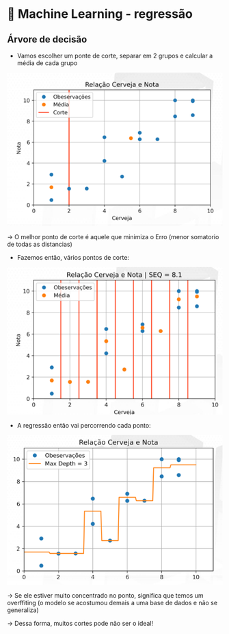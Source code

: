 # 🤖 Machine Learning - regressão
## Árvore de decisão
- Vamos escolher um ponte de corte, separar em 2 grupos e calcular a média de cada grupo

![Arvoredecisao](imagens/image-12.png)

-> O melhor ponto de corte é aquele que minimiza o Erro (menor somatorio de todas as distancias)

- Fazemos então, vários pontos de corte:

![Arvoredecisao2](imagens/image-13.png)

- A regressão então vai percorrendo cada ponto:

![Arvoredecisao3](imagens/image-14.png)

-> Se ele estiver muito concentrado no ponto, significa que temos um overffiting (o modelo se acostumou demais a uma base de dados e não se generaliza)

-> Dessa forma, muitos cortes pode não ser o ideal!

